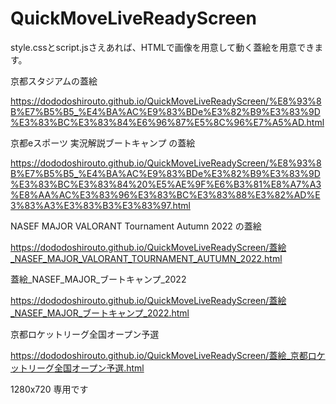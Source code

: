 # QuickMoveLiveReadyScreen
style.cssとscript.jsさえあれば、HTMLで画像を用意して動く蓋絵を用意できます。

京都スタジアムの蓋絵

https://dododoshirouto.github.io/QuickMoveLiveReadyScreen/%E8%93%8B%E7%B5%B5_%E4%BA%AC%E9%83%BDe%E3%82%B9%E3%83%9D%E3%83%BC%E3%83%84%E6%96%87%E5%8C%96%E7%A5%AD.html

京都eスポーツ 実況解説ブートキャンプ の蓋絵

https://dododoshirouto.github.io/QuickMoveLiveReadyScreen/%E8%93%8B%E7%B5%B5_%E4%BA%AC%E9%83%BDe%E3%82%B9%E3%83%9D%E3%83%BC%E3%83%84%20%E5%AE%9F%E6%B3%81%E8%A7%A3%E8%AA%AC%E3%83%96%E3%83%BC%E3%83%88%E3%82%AD%E3%83%A3%E3%83%B3%E3%83%97.html

NASEF MAJOR VALORANT Tournament Autumn 2022 の蓋絵

https://dododoshirouto.github.io/QuickMoveLiveReadyScreen/蓋絵_NASEF_MAJOR_VALORANT_TOURNAMENT_AUTUMN_2022.html

蓋絵_NASEF_MAJOR_ブートキャンプ_2022

https://dododoshirouto.github.io/QuickMoveLiveReadyScreen/蓋絵_NASEF_MAJOR_ブートキャンプ_2022.html

京都ロケットリーグ全国オープン予選

https://dododoshirouto.github.io/QuickMoveLiveReadyScreen/蓋絵_京都ロケットリーグ全国オープン予選.html

1280x720 専用です
